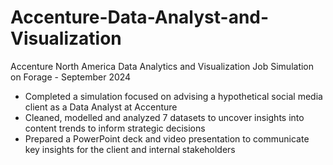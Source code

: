 # Accenture-Data-Analyst-and-Visualization

Accenture North America Data Analytics and Visualization Job Simulation on
Forage - September 2024


 * Completed a simulation focused on advising a hypothetical social media client
   as a Data Analyst at Accenture
 * Cleaned, modelled and analyzed 7 datasets to uncover insights into content
   trends to inform strategic decisions
 * Prepared a PowerPoint deck and video presentation to communicate key insights
   for the client and internal stakeholders
